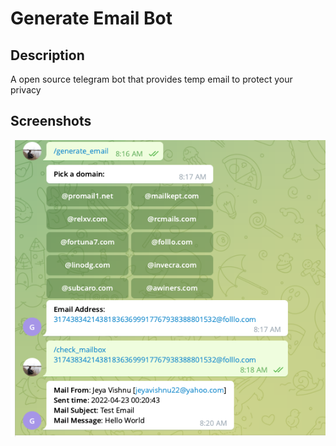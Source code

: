 # Generate Email Bot
## Description
A open source telegram bot that provides temp email to protect your privacy 

## Screenshots

![Screenshot Example](docs/screenshot.png)
